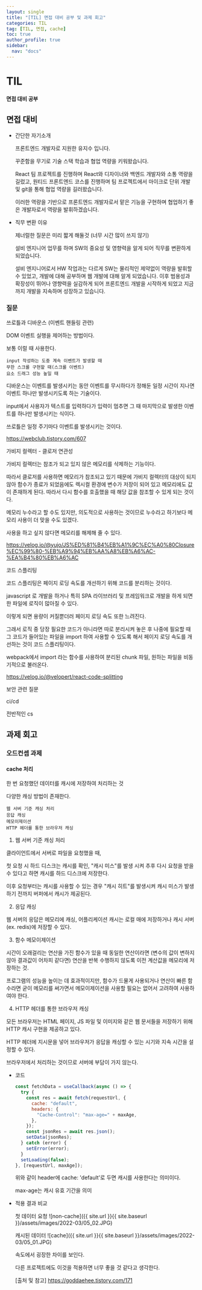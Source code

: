 ```yaml
---
layout: single
title: "[TIL] 면접 대비 공부 및 과제 회고"
categories: TIL
tag: [TIL, 면접, cache]
toc: true
author_profile: true
sidebar:
  nav: "docs"
---
```


# TIL

**면접 대비 공부**

## 면접 대비

- 간단한 자기소개

  프론트엔드 개발자로 지원한 유지수 입니다.

  꾸준함을 무기로 기술 스택 학습과 협업 역량을 키워왔습니다.

  React 팀 프로젝트를 진행하며 React와 디자이너와 백엔드 개발자와 소통 역량을 길렀고, 원티드 프론트엔드 코스를 진행하며 팀 프로젝트에서 마이크로 단위 개발 및 git을 통해 협업 역량을 길러왔습니다.

  이러한 역량을 기반으로 프론트엔드 개발자로서 맡은 기능을 구현하며 협업하기 좋은 개발자로서 역량을 발휘하겠습니다.

- 직무 변환 이유

  제너럴한 질문은 미리 짧게 해둘것 (너무 시간 많이 쓰지 않기)

  설비 엔지니어 업무를 하며 SW의 중요성 및 영향력을 알게 되어 직무를 변환하게 되었습니다.

  설비 엔지니어로서 HW 작업과는 다르게 SW는 물리적인 제약없이 역량을 발휘할 수 있었고, 개발에 대해 공부하며 웹 개발에 대해 알게 되었습니다. 이후 범용성과 확장성이 뛰어나 영향력을 실감하게 되어 프론트엔드 개발을 시작하게 되었고 지금까지 개발을 지속하며 성장하고 있습니다.

### 질문

쓰로틀과 디바운스 (이벤트 핸들링 관련)

DOM 이벤트 실행을 제어하는 방법이다.

보통 이럴 때 사용한다.

```
input 작성하는 도중 계속 이벤트가 발생할 때
무한 스크롤 구현할 때(스크롤 이벤트)
요소 드래그 성능 높일 때
```

디바운스는 이벤트를 발생시키는 동안 이벤트를 무시하다가 정해둔 일정 시간이 지나면 이벤트 하나만 발생시키도록 하는 기술이다.

input에서 사용자가 텍스트를 입력하다가 입력이 멈추면 그 때 마지막으로 발생한 이벤트를 하나만 발생시키는 식이다.

쓰로틀은 일정 주기마다 이벤트를 발생시키는 것이다.

https://webclub.tistory.com/607

가비지 컬렉터 - 클로저 연관성

가비지 컬렉터는 참조가 되고 있지 않은 메모리를 삭제하는 기능이다.

따라서 클로저를 사용하면 메모리가 참조되고 있기 때문에 가비지 컬렉터의 대상이 되지 않아 함수가 종료가 되었음에도 렉시컬 환경에 변수가 저장이 되어 있고 메모리에도 값이 존재하게 된다. 따라서 다시 함수를 호출했을 때 해당 값을 참조할 수 있게 되는 것이다.

메모리 누수라고 할 수도 있지만, 의도적으로 사용하는 것이므로 누수라고 하기보다 메모리 사용이 더 맞을 수도 있겠다.

사용을 하고 싶지 않다면 메모리를 해제해 줄 수 있다.

https://velog.io/@yujo/JS%ED%81%B4%EB%A1%9C%EC%A0%80Closure%EC%99%80-%EB%A9%94%EB%AA%A8%EB%A6%AC-%EA%B4%80%EB%A6%AC

코드 스플리팅

코드 스플리팅은 페이지 로딩 속도를 개선하기 위해 코드를 분리하는 것이다.

javascript 로 개발을 하거나 특히 SPA 라이브러리 및 프레임워크로 개발을 하게 되면 한 파일에 로직이 많아질 수 있다.

이렇게 되면 용량이 커질뿐더러 페이지 로딩 속도 또한 느려진다.

그래서 로직 중 당장 필요한 코드가 아니라면 따로 분리시켜 놓은 후 나중에 필요할 때 그 코드가 들어있는 파일을 import 하여 사용할 수 있도록 해서 페이지 로딩 속도를 개선하는 것이 코드 스플리팅이다.

webpack에서 import 라는 함수를 사용하여 분리된 chunk 파일, 원하는 파일을 비동기적으로 불러온다.

https://velog.io/@velopert/react-code-splitting

보안 관련 질문

ci/cd

전반적인 cs

## 과제 회고

### 오드컨셉 과제

#### cache 처리

한 번 요청했던 데이터를 캐시에 저장하여 처리하는 것

다양한 캐싱 방법이 존재한다.

```
웹 서버 기준 캐싱 처리
응답 캐싱
메모이제이션
HTTP 헤더를 통한 브라우저 캐싱
```

1. 웹 서버 기준 캐싱 처리

클라이언트에서 서버로 파일을 요청했을 때,

첫 요청 시 하드 디스크는 캐시를 확인, "캐시 미스"를 발생 시켜 추후 다시 요청을 받을 수 있다고 하면 캐시를 하드 디스크에 저장한다.

이후 요청부터는 캐시를 사용할 수 있는 경우 "캐시 히트"를 발생시켜 캐시 미스가 발생하기 전까지 버퍼에서 캐시가 제공된다.

2. 응답 캐싱

웹 서버의 응답은 메모리에 캐싱, 어플리케이션 캐시는 로컬 매에 저장하거나 캐시 서버(ex. redis)에 저장할 수 있다.

3. 함수 메모이제이션

시간이 오래걸리는 연산을 가진 함수가 있을 때 동일한 연산이라면 (변수의 값이 변하지 않아 결과값이 어차피 같다면) 연산을 반복 수행하지 않도록 이전 계산값을 메모리에 저장하는 것.

프로그램의 성능을 높이는 데 효과적이지만, 함수가 드물게 사용되거나 연산이 빠른 함수라면 굳이 메모리를 써가면서 메모이제이션을 사용할 필요는 없어서 고려하여 사용하여야 한다.

4. HTTP 헤더를 통한 브라우저 캐싱

모든 브라우저는 HTML 페이지, JS 파일 및 이미지와 같은 웹 문서들을 저장하기 위해 HTTP 캐시 구현을 제공하고 있다.

HTTP 헤더에 지시문을 넣어 브라우저가 응답을 캐싱할 수 있는 시기와 지속 시간을 설정할 수 있다.

브라우저에서 처리하는 것이므로 서버에 부담이 가지 않는다.

- 코드

  ```jsx
  const fetchData = useCallback(async () => {
    try {
      const res = await fetch(requestUrl, {
        cache: "default",
        headers: {
          "Cache-Control": "max-age=" + maxAge,
        },
      });
      const jsonRes = await res.json();
      setData(jsonRes);
    } catch (error) {
      setError(error);
    }
    setLoading(false);
  }, [requestUrl, maxAge]);
  ```

  위와 같이 header에 cache: 'default'로 두면 캐시를 사용한다는 의미이다.

  max-age는 캐시 유효 기간을 의미

- 적용 결과 비교

  첫 데이터 요청
  ![non-cache]({{ site.url }}{{ site.baseurl }}/assets/images/2022-03/05_02.JPG)

  캐시된 데이터
  ![cache]({{ site.url }}{{ site.baseurl }}/assets/images/2022-03/05_01.JPG)

  속도에서 굉장한 차이를 보인다.

  다른 프로젝트에도 이것을 적용하면 너무 좋을 것 같다고 생각한다.

  [출처 및 참고] https://goddaehee.tistory.com/171
